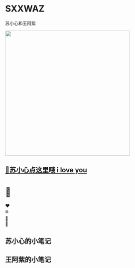# SXXWAZ
苏小心和王阿紫

<img src="https://github.com/YanziWang-dot/SXXWAZ/assets/101793579/a3f29363-51f1-469f-8059-32662afa5da9" width="400">


## [🎄苏小心点这里哦 i love you](https://codepen.io/wangyanzi/embed/qBvBXGy?height=265&theme-id=dark&default-tab=result)





#     🎄
</head>
<body>
<div class="tree">
  <div class="ornament">❤️</div>
  <div class="ornament">❄️</div>
  <div class="ornament">🌟</div>
  <div class="ornament">🎁</div>
</div>
</body>
</html>



## 苏小心的小笔记
## 王阿紫的小笔记
